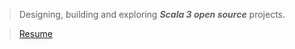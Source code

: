 >Designing, building and exploring ***Scala 3 open source*** projects.

<!-- ![Stats](https://github-readme-stats.vercel.app/api?username=objektwerks&show_icons=true&hide_border=true) -->

<!-- * Top annual commits:  ***15,345*** -->
<!-- * Top monthly commits: ***1,793*** -->

>[Resume](https://github.com/objektwerks/resume)
